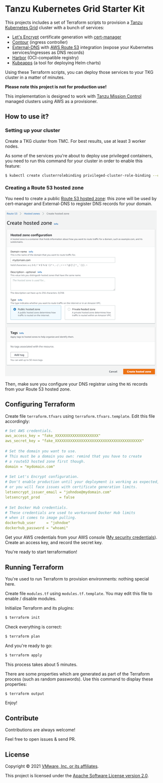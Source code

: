 # Tanzu Kubernetes Grid Starter Kit

This projects includes a set of Terraform scripts to provision a
[Tanzu Kubernetes Grid](https://tanzu.vmware.com/kubernetes-grid) cluster
with a bunch of services:

- [Let's Encrypt](https://letsencrypt.org) certificate generation with [cert-manager](https://cert-manager.io)
- [Contour](https://projectcontour.io) (ingress controller)
- [External-DNS](https://github.com/kubernetes-sigs/external-dns) with [AWS Route 53](https://aws.amazon.com/route53/) integration (expose your Kubernetes services/ingresses as DNS records)
- [Harbor](https://goharbor.io) (OCI-compatible registry)
- [Kubeapps](https://kubeapps.com) (a tool for deploying Helm charts)

Using these Terraform scripts, you can deploy those services to your TKG cluster in a matter of minutes.

**Please note this project is not for production use!**

This implementation is designed to work with
[Tanzu Mission Control](https://tanzu.vmware.com/mission-control) managed clusters
using AWS as a provisioner.

## How to use it?

### Setting up your cluster

Create a TKG cluster from TMC. For best results, use at least 3 worker nodes.

As some of the services you're about to deploy use privileged containers,
you need to run this command for your cluster in order to enable this feature:

```bash
$ kubectl create clusterrolebinding privileged-cluster-role-binding --clusterrole=vmware-system-tmc-psp-privileged --group=system:authenticated
```

### Creating a Route 53 hosted zone

You need to create a public
[Route 53 hosted zone](https://console.aws.amazon.com/route53/v2/hostedzones#CreateHostedZone):
this zone will be used by cert-manager and External-DNS to register DNS records for your domain.

![Create a public hosted zone](images/aws-route53-hostedzone.png)

Then, make sure you configure your DNS registrar using the `NS` records from your Route 53 hosted zone.

## Configuring Terraform

Create file `terraform.tfvars` using `terraform.tfvars.template`.
Edit this file accordingly:

```yaml
# Set AWS credentials.
aws_access_key = "fake_XXXXXXXXXXXXXXXXXXXX"
aws_secret_key = "fake_XXXXXXXXXXXXXXXXXXXXXXXXXXXXXXXXXXXXXXXX"

# Set the domain you want to use.
# This must be a domain you own: remind that you have to create
# a route53 hosted zone first though.
domain = "mydomain.com"

# Set Let's Encrypt configuration.
# Don't enable production until your deployment is working as expected,
# or you will face issues with certificate generation limits.
letsencrypt_issuer_email = "johndoe@mydomain.com"
letsencrypt_prod         = false

# Set Docker Hub credentials.
# These credentials are used to workaround Docker Hub limits
# when it comes to image pulling.
dockerhub_user     = "johndoe"
dockerhub_password = "whoami"
```

Get your AWS credentials from your AWS console
([My security credentials](https://console.aws.amazon.com/iam/home#/security_credentials)).
Create an access key, and record the secret key.

You're ready to start terraformation!

## Running Terraform

You're used to run Terraform to provision environments: nothing special here.

Create file `modules.tf` using `modules.tf.template`.
You may edit this file to enable / disable modules.

Initialize Terraform and its plugins:

```bash
$ terraform init
```

Check everything is correct:

```bash
$ terraform plan
```

And you're ready to go:

```bash
$ terraform apply
```

This process takes about 5 minutes.

There are some properties which are generated as part of the Terraform process (such as random passwords).
Use this command to display these properties:

```bash
$ terraform output
```

Enjoy!

## Contribute

Contributions are always welcome!

Feel free to open issues & send PR.

## License

Copyright &copy; 2021 [VMware, Inc. or its affiliates](https://vmware.com).

This project is licensed under the [Apache Software License version 2.0](https://www.apache.org/licenses/LICENSE-2.0).
